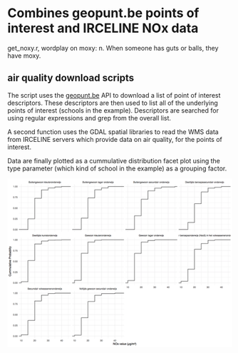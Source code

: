 # Combines geopunt.be points of interest and IRCELINE NOx data

get_noxy.r, wordplay on moxy: n. When someone has guts or balls, they have moxy.

## air quality download scripts

The script uses the [geopunt.be](http://geopunt.be) API to download a list of point of interest descriptors. These descriptors are then used to list all of the underlying points of interest (schools in the example). Descriptors are searched for using regular expressions and grep from the overall list.

A second function uses the GDAL spatial libraries to read the WMS data from IRCELINE servers which provide data on air quality, for the points of interest.

Data are finally plotted as a cummulative distribution facet plot using the type parameter (which kind of school in the example) as a grouping factor.

![](https://github.com/khufkens/get_noxy/raw/master/nox_facet_plot.png) 